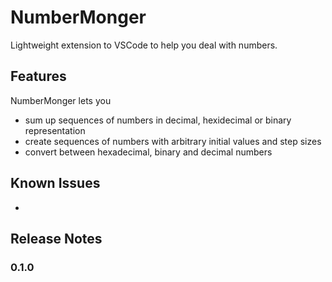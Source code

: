 # NumberMonger

Lightweight extension to VSCode to help you deal with numbers.

## Features

NumberMonger lets you
* sum up sequences of numbers in decimal, hexidecimal or binary representation
* create sequences of numbers with arbitrary initial values and step sizes
* convert between hexadecimal, binary and decimal numbers

## Known Issues

-

## Release Notes


### 0.1.0
